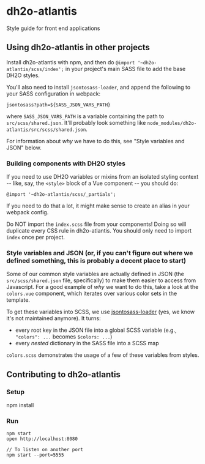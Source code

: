# dh2o-atlantis
Style guide for front end applications

## Using dh2o-atlantis in other projects

Install dh2o-atlantis with npm, and then do `@import '~dh2o-atlantis/scss/index';`
in your project's main SASS file to add the base DH2O styles.

You'll also need to install `jsontosass-loader`, and append the following to your
SASS configuration in webpack:

```
jsontosass?path=${SASS_JSON_VARS_PATH}
```

where `SASS_JSON_VARS_PATH` is a variable containing the path to `src/scss/shared.json`.
It'll probably look something like `node_modules/dh2o-atlantis/src/scss/shared.json`.

For information about *why* we have to do this, see "Style variables and JSON"
below.

### Building components with DH2O styles

If you need to use DH2O variables or mixins from an isolated styling context
-- like, say, the `<style>` block of a Vue component -- you should do:

```
@import '~dh2o-atlantis/scss/_partials';
```

If you need to do that a lot, it might make sense to create an alias in your
webpack config.

Do NOT import the `index.scss` file from your components! Doing so will duplicate
every CSS rule in dh2o-atlantis. You should only need to import `index` once per
project.

### Style variables and JSON (or, if you can't figure out where we defined something, this is probably a decent place to start)

Some of our common style variables are actually defined in JSON (the
`src/scss/shared.json` file, specifically) to make them easier to access from
Javascript. For a good example of *why* we want to do this, take a look at the
`colors.vue` component, which iterates over various color sets in the template.

To get these variables into SCSS, we use [jsontosass-loader](https://github.com/EdwardIrby/jsontosass-loader) (yes, we know it's not maintained anymore). It turns:

* every root key in the JSON file into a global SCSS variable (e.g., `"colors": ...`
becomes `$colors: ...`)
* every *nested* dictionary in the SASS file into a SCSS map

`colors.scss` demonstrates the usage of a few of these variables from styles.

## Contributing to dh2o-atlantis

### Setup
npm install

### Run
```
npm start
open http://localhost:8080

// To listen on another port
npm start --port=5555
```

